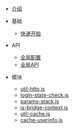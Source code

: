 * [介绍](README.md)
* 基础

  * [快速开始](quickstart.md)

* API

  * [全局配置](global_configuration.md)
  * [全局API](global_api.md)

* 模块

  * [util-http.js](util-http.md)
  * [login-state-check.js](login-state-check.md)
  * [params-stack.js](params-stack.md)
  * [js-bridge-context.js](js-bridge-context.md)
  * [util-cache.js](util-cache.md)
  * [cache-userinfo.js](cache-userinfo.md)
